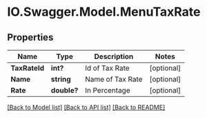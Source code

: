 # IO.Swagger.Model.MenuTaxRate
## Properties

Name | Type | Description | Notes
------------ | ------------- | ------------- | -------------
**TaxRateId** | **int?** | Id of Tax Rate | [optional] 
**Name** | **string** | Name of Tax Rate | [optional] 
**Rate** | **double?** | In Percentage | [optional] 

[[Back to Model list]](../README.md#documentation-for-models) [[Back to API list]](../README.md#documentation-for-api-endpoints) [[Back to README]](../README.md)

